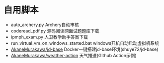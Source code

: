 # 自用脚本

- auto_archery.py Archery自动审核
- coderead_pdf.py 源码阅读网面试题题库下载
- ipmph_exam.py 人卫教学助手答案下载
- run_virtual_vm_on_windows_started.bat windows开机自动启动虚拟机系统
- [AkaneMurakawa/jd-base](https://github.com/AkaneMurakawa/jd-base) Docker一键搭建jd-base环境(shuye72/jd-base)
- [AkaneMurakawa/weather-action](https://github.com/AkaneMurakawa/weather-action) 天气推送(Github Action示例)
